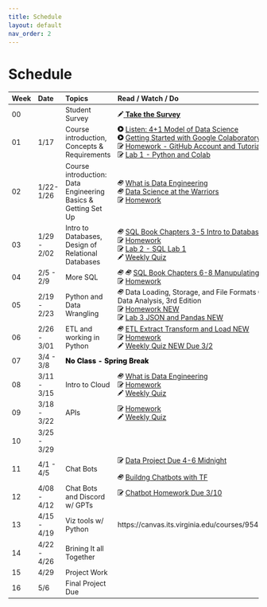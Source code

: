 ```yaml
---
title: Schedule
layout: default
nav_order: 2
---
```


# Schedule

<style>
  /* td a { color:white;} */
  .noclass { font-weight:800;color:black;}
</style>

<table>
  <thead>
    <tr>
      <th style="text-align:left;">Week</th>
      <th style="text-align:left;">Date</th>
      <th style="text-align:left;width:40%;">Topics</th>
      <th style="text-align:left;width:40%;">Read / Watch / Do</th>
    </tr>
  </thead>
  <tbody>
    <tr>
      <td>00</td>
      <td> </td>
      <td>Student Survey</td>
      <td>
        <a href="https://virginia.az1.qualtrics.com/jfe/form/SV_4SH5mbhMVMYJDJY" target="_new"><img src="./images/writing.png" /> <b>Take the Survey</b></a>
      </td>
    </tr>
    <tr>
      <td>01</td>
      <td>1/17</td>
      <td>Course introduction, Concepts & Requirements</td>
      <td>
        <img src="./images/video.png" /> <a href="https://uvadatapoints.castos.com/episodes/4-1-model-of-data-science" target="_new">Listen: 4+1 Model of Data Science</a> <br />
        <img src="./images/video.png" /> <a href="https://www.youtube.com/watch?v=inN8seMm7UI" target="_new">Getting Started with Google Colaboratory</a> <br />
        <img src="./images/homework.png" /> <a href="https://canvas.its.virginia.edu/courses/95426/assignments/450753" target="_new">Homework - GitHub Account and Tutorial</a> <br />
        <img src="./images/homework.png" /> <a href="https://canvas.its.virginia.edu/courses/95426/assignments/452575" target="_new">Lab 1 - Python and Colab</a> <br />
      </td>
    </tr>
    <tr>
      <td>02</td>
      <td>1/22-1/26</td>
      <td>Course introduction: Data Engineering Basics & Getting Set Up</td>
      <td>
        <img src="./images/book.png" /> <a href="https://blog.pragmaticengineer.com/what-is-data-engineering/" target="_new">What is Data Engineering</a> <br />
        <img src="./images/book.png" /> <a href="https://hbsp.harvard.edu/import/1135617" target="_new">Data Science at the Warriors</a> <br />
        <img src="./images/homework.png" /> <a href="" target="_new">Homework</a> <br />
      </td>
    </tr>
    <tr>
      <td>03</td>
      <td>1/29 - 2/02</td>
      <td>Intro to Databases, Design of Relational Databases</td>
      <td>
        <img src="./images/book.png" /> <a href="https://www.oreilly.com/library/view/learning-mysql-and/9781449362898//" target="_new">SQL Book Chapters 3-5 Intro to Databases</a> <br />     
        <img src="./images/homework.png" /> <a href="" target="_new">Homework</a> <br />
        <img src="./images/homework.png" /> <a href="https://canvas.its.virginia.edu/courses/95426/assignments/459280" target="_new">Lab 2 - SQL Lab 1</a> <br />
        <img src="./images/writing.png" /> <a href="https://canvas.its.virginia.edu/courses/95426/quizzes/120024">Weekly Quiz</a> <br />
      </td>
    </tr>
    <tr>
      <td>04</td>
      <td>2/5 - 2/9</td>
      <td>More SQL</td>
      <td>
        <img src="./images/book.png" /> <img src="./images/book.png" /> <a href="https://www.oreilly.com/library/view/learning-mysql-and/9781449362898//" target="_new">SQL Book Chapters 6-8 Manupulating Data</a> <br />     
        <img src="./images/homework.png" /> <a href="https://canvas.its.virginia.edu/courses/95426/assignments/462175" target="_new">Homework</a> <br />
      </td>
    </tr>
    <tr>
      <td>05</td>
      <td>2/19 - 2/23</td>
      <td >Python and Data Wrangling</td>
      <td>
        <img src="./images/book.png" /> Data Loading, Storage, and File Formats Chapter 6 of Python for Data Analysis, 3rd Edition <br />     
        <img src="./images/homework.png" /> <a href="https://canvas.its.virginia.edu/courses/95426/assignments/465417" target="_new">Homework NEW</NEW></a> <br />
        <img src="./images/homework.png" /> <a href="https://canvas.its.virginia.edu/courses/95426/assignments/465408" target="_new">Lab 3 JSON and Pandas NEW </a> <br />
      </td>
    </tr>
    <tr>
      <td>06</td>
      <td>2/26 - 3/01</td>
      <td>ETL and working in Python</td>
      <td>
        <img src="./images/book.png" /> <a href="https://medium.com/@jesus.cantu217/a-beginners-guide-to-etl-with-python-74d8063d7266" target="_new">ETL Extract Transform and Load NEW </a> <br />     
        <img src="./images/homework.png" /> <a href="https://canvas.its.virginia.edu/courses/95426/assignments/468545" target="_new">Homework</a> <br />
        <img src="./images/writing.png" /> <a href="https://canvas.its.virginia.edu/courses/95426/assignments/469556">Weekly Quiz NEW Due 3/2</a> <br />
      </td>
    </tr>
    <tr>
      <td>07</td>
      <td>3/4 - 3/8</td>
      <td class="noclass" colspan=2>No Class - Spring Break</td>
    </tr>
    <tr>
      <td>08</td>
      <td>3/11 - 3/15</td>
      <td>Intro to Cloud</td>
      <td>
        <img src="./images/book.png" /> <a href="https://blog.pragmaticengineer.com/what-is-data-engineering/" target="_new">What is Data Engineering</a> <br />     
        <img src="./images/homework.png" /> <a href="" target="_new">Homework</a> <br />
        <img src="./images/writing.png" /> <a href="">Weekly Quiz</a> <br />
      </td>
    </tr>
    <tr>
      <td>09</td>
      <td>3/18 - 3/22</td>
      <td>APIs</td>
      <td>
        <img src="./images/homework.png" /> <a href="" target="_new">Homework</a> <br />
        <img src="./images/writing.png" /> <a href="">Weekly Quiz</a> <br />
      </td>
    </tr>
    <tr>
      <td>10</td>
      <td>3/25 - 3/29</td>
      <td> </td>
    </tr>
    <tr>
      <td>11</td>
      <td>4/1 - 4/5</td>
      <td>Chat Bots </td>
      <td>
        <img src="./images/homework.png" /> <a href="https://canvas.its.virginia.edu/courses/95426/assignments/478132" target="_new">Data Project Due 4-6 Midnight</a> <br />
 <br /><img src="./images/book.png" /> <a href="https://handsonai.medium.com/build-a-chat-bot-from-scratch-using-python-and-tensorflow-fd189bcfae45" target="_new">Buildng Chatbots with TF</a> 
       </td>  
    </tr>
    <tr>
      <td>12</td>
      <td>4/08 - 4/12</td>
      <td>Chat Bots and Discord w/ GPTs</td>
      <td>
         <img src="./images/homework.png" /> <a href="https://canvas.its.virginia.edu/courses/95426/assignments/481098" target="_new">Chatbot Homework Due 3/10</a> <br /><br />
      </td>
    </tr>
    <tr>
      <td>13</td>
      <td>4/15 - 4/19</td>
      <td>Viz tools w/ Python</td>
      <td>https://canvas.its.virginia.edu/courses/95426/assignments/485533
       <br />
      </td>
    </tr>
    <tr>
      <td>14</td>
      <td>4/22 - 4/26</td>
      <td>Brining It all Together</td>
      <td>
        <br />
      </td>
    </tr>
    <tr>
      <td>15</td>
      <td>4/29</td>
      <td>Project Work</td>
      <td>
       <br />
      </td>
    </tr>
    <tr>
      <td>16</td>
      <td>5/6</td>
      <td>Final Project Due</td>
      <td>
        <br />
      </td>
    </tr>
  
  </tbody>
</table>
